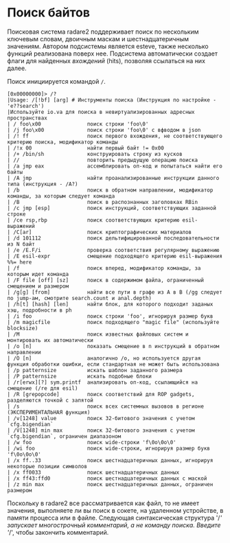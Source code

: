 # Поиск байтов

Поисковая система radare2 поддерживает поиск по нескольким ключевым словам, двоичным маскам и шестнадцатеричным значениям. Автором подсистемы является esteve, также несколько функций реализована поверх нее. Подсистема автоматически создает флаги для найденных *вхождений* (hits), позволяя ссылаться на них далее.

Поиск инициируется командой `/`.
```
[0x00000000]> /?
|Usage: /[!bf] [arg] # Инструменты поиска (Инструкция по настройке - 'e??search')
|Используйте io.va для поиска в невиртуализированных адресных пространствах
| / foo\x00               поиск строки 'foo\0'
| /j foo\x00              поиск строки 'foo\0' с вфводом в json
| /! ff                   поиск первого вхождения, не соответствующего критерию поиска, модификатор команды
| /!x 00                  найти первый байт != 0x00
| /+ /bin/sh              конструировать строку из кусков
| //                      повторить предыдущую операцию поиска
| /a jmp eax              ассемблировать оп-код и попытаться найти его байты
| /A jmp                  найти проанализированные инструкции данного типа (инструкция - /A?)
| /b                      поиск в обратном направлении, модификатор команды, за которым следует команда
| /B                      поиск в распознанных заголовках RBin
| /c jmp [esp]            поиск инструкций, соответствующих заданной строке
| /ce rsp,rbp             поиск соответствующих критерию esil-выражений
| /C[ar]                  поиск криптографических материалов
| /d 101112               поиск дельтифицированной последовательности из N байт
| /e /E.F/i               проверка соответствия регулярному выражению
| /E esil-expr            смещение подходящего критерию esil-выражения %%= here
| /f                      поиск вперед, модификатор команды, за которым идет команда
| /F file [off] [sz]      поиск в содержимом файла, ограниченный смещением и размером
| /g[g] [from]            найти все пути в графе из A в B (/gg следует по jump-ам, смотрите search.count и anal.depth)
| /h[t] [hash] [len]      найти блок, для которого подходит заданых хэш, подробности в ph
| /i foo                  поиск строки 'foo', игнорируя размер букв
| /m magicfile            поиск подходящего "magic file" (используйте blocksize)
| /M                      поиск известных файловых систем и монтировать их автоматически
| /o [n]                  показать смещение в n инструкций в обратном направлении
| /O [n]                  аналогично /o, но используется другая функция обработки ошибки, если стандартная не может быть использована
| /p patternsize          искать шаблон заданного размера
| /P patternsize          искать подобные блоки
| /r[erwx][?] sym.printf  анализировать оп-код, ссылающийся на смещение (/re для esil)
| /R [grepopcode]         поиск соответствий для ROP gadgets, разделяются точкой с запятой
| /s                      поиск всех системных вызовов в регионе (ЭКСПЕРИМЕНТАЛЬНАЯ функция)
| /v[1248] value          поиск 32-битового значения с учетом `cfg.bigendian`
| /V[1248] min max        поиск 32-битового значения с учетом `cfg.bigendian`, ограничен диапазоном
| /w foo                  поиск wide-строки 'f\0o\0o\0'
| /wi foo                 поиск wide-строки, игнорируя размер букв 'f\0o\0o\0'
| /x ff..33               поиск шестнадцатеричных данных, игнорируя некоторые позиции символов
| /x ff0033               поиск шестнадцатеричных данных
| /x ff43:ffd0            поиск шестнадцатеричных данных с маской
| /z min max              поиск шестнадцатеричных данных, ограничен размером
```

Поскольку в radare2 все рассматривается как файл, то не имеет значения, выполняете ли вы поиск в сокете, на удаленном устройстве, в памяти процесса или в файле. Следующая синтаксическая структура '/*' запускает многострочный комментарий, а не команду поиска. Введите '*/', чтобы закончить комментарий.
